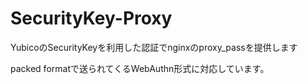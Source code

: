 # SecurityKey-Proxy

YubicoのSecurityKeyを利用した認証でnginxのproxy_passを提供します

packed formatで送られてくるWebAuthn形式に対応しています。
